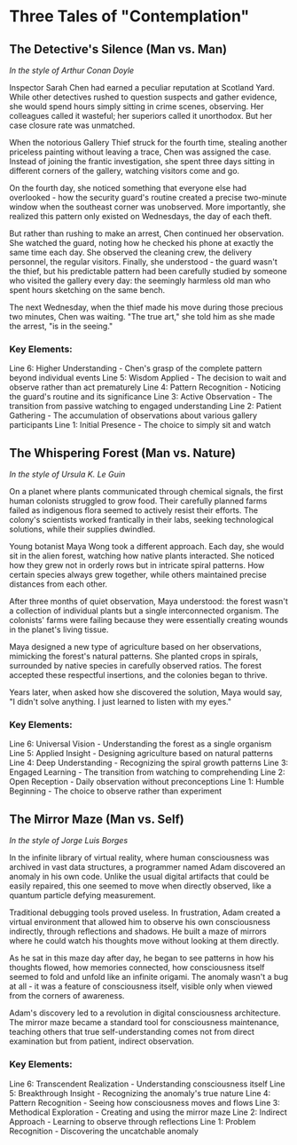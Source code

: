 # Three Tales of "Contemplation"

## The Detective's Silence (Man vs. Man)
*In the style of Arthur Conan Doyle*

Inspector Sarah Chen had earned a peculiar reputation at Scotland Yard. While other detectives rushed to question suspects and gather evidence, she would spend hours simply sitting in crime scenes, observing. Her colleagues called it wasteful; her superiors called it unorthodox. But her case closure rate was unmatched.

When the notorious Gallery Thief struck for the fourth time, stealing another priceless painting without leaving a trace, Chen was assigned the case. Instead of joining the frantic investigation, she spent three days sitting in different corners of the gallery, watching visitors come and go.

On the fourth day, she noticed something that everyone else had overlooked - how the security guard's routine created a precise two-minute window when the southeast corner was unobserved. More importantly, she realized this pattern only existed on Wednesdays, the day of each theft.

But rather than rushing to make an arrest, Chen continued her observation. She watched the guard, noting how he checked his phone at exactly the same time each day. She observed the cleaning crew, the delivery personnel, the regular visitors. Finally, she understood - the guard wasn't the thief, but his predictable pattern had been carefully studied by someone who visited the gallery every day: the seemingly harmless old man who spent hours sketching on the same bench.

The next Wednesday, when the thief made his move during those precious two minutes, Chen was waiting. "The true art," she told him as she made the arrest, "is in the seeing."

### Key Elements:
Line 6: Higher Understanding - Chen's grasp of the complete pattern beyond individual events
Line 5: Wisdom Applied - The decision to wait and observe rather than act prematurely
Line 4: Pattern Recognition - Noticing the guard's routine and its significance
Line 3: Active Observation - The transition from passive watching to engaged understanding
Line 2: Patient Gathering - The accumulation of observations about various gallery participants
Line 1: Initial Presence - The choice to simply sit and watch

## The Whispering Forest (Man vs. Nature)
*In the style of Ursula K. Le Guin*

On a planet where plants communicated through chemical signals, the first human colonists struggled to grow food. Their carefully planned farms failed as indigenous flora seemed to actively resist their efforts. The colony's scientists worked frantically in their labs, seeking technological solutions, while their supplies dwindled.

Young botanist Maya Wong took a different approach. Each day, she would sit in the alien forest, watching how native plants interacted. She noticed how they grew not in orderly rows but in intricate spiral patterns. How certain species always grew together, while others maintained precise distances from each other.

After three months of quiet observation, Maya understood: the forest wasn't a collection of individual plants but a single interconnected organism. The colonists' farms were failing because they were essentially creating wounds in the planet's living tissue.

Maya designed a new type of agriculture based on her observations, mimicking the forest's natural patterns. She planted crops in spirals, surrounded by native species in carefully observed ratios. The forest accepted these respectful insertions, and the colonies began to thrive.

Years later, when asked how she discovered the solution, Maya would say, "I didn't solve anything. I just learned to listen with my eyes."

### Key Elements:
Line 6: Universal Vision - Understanding the forest as a single organism
Line 5: Applied Insight - Designing agriculture based on natural patterns
Line 4: Deep Understanding - Recognizing the spiral growth patterns
Line 3: Engaged Learning - The transition from watching to comprehending
Line 2: Open Reception - Daily observation without preconceptions
Line 1: Humble Beginning - The choice to observe rather than experiment

## The Mirror Maze (Man vs. Self)
*In the style of Jorge Luis Borges*

In the infinite library of virtual reality, where human consciousness was archived in vast data structures, a programmer named Adam discovered an anomaly in his own code. Unlike the usual digital artifacts that could be easily repaired, this one seemed to move when directly observed, like a quantum particle defying measurement.

Traditional debugging tools proved useless. In frustration, Adam created a virtual environment that allowed him to observe his own consciousness indirectly, through reflections and shadows. He built a maze of mirrors where he could watch his thoughts move without looking at them directly.

As he sat in this maze day after day, he began to see patterns in how his thoughts flowed, how memories connected, how consciousness itself seemed to fold and unfold like an infinite origami. The anomaly wasn't a bug at all - it was a feature of consciousness itself, visible only when viewed from the corners of awareness.

Adam's discovery led to a revolution in digital consciousness architecture. The mirror maze became a standard tool for consciousness maintenance, teaching others that true self-understanding comes not from direct examination but from patient, indirect observation.

### Key Elements:
Line 6: Transcendent Realization - Understanding consciousness itself
Line 5: Breakthrough Insight - Recognizing the anomaly's true nature
Line 4: Pattern Recognition - Seeing how consciousness moves and flows
Line 3: Methodical Exploration - Creating and using the mirror maze
Line 2: Indirect Approach - Learning to observe through reflections
Line 1: Problem Recognition - Discovering the uncatchable anomaly